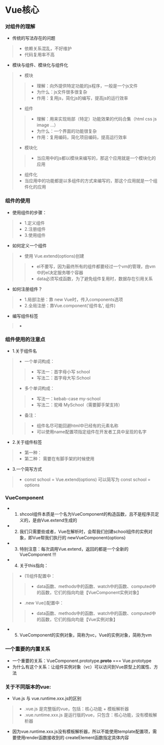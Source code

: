 # Vue核心
### 对组件的理解
+ 传统的写法存在的问题
>+ 依赖关系混乱，不好维护
>+ 代码复用率不高
+ 模块与组件、模块化与组件化
>+ 模块
>>+ 理解：向外提供特定功能的js程序，一般是一个js文件
>>+ 为什么：js文件很多很复杂
>>+ 作用：复用js，简化js的编写，提高js的运行效率
>+ 组件
>>+ 理解：用来实现局部（特定）功能效果的代码合集（html css js image ...）
>>+ 为什么：一个界面的功能很复杂
>>+ 作用：复用编码，简化项目编码，提高运行效率
>+ 模块化
>>+ 当应用中的js都以模块来编写的，那这个应用就是一个模块化的应用
>+ 组件化
>+ 当应用中的功能都是以多组件的方式来编写的，那这个应用就是一个组件化的应用

### 组件的使用
+ 使用组件的步骤：
>+ 1.定义组件
>+ 2.注册组件
>+ 3.使用组件
+ 如何定义一个组件
>+ 使用 Vue.extend(options)创建
>>+ el不要写，因为最终所有的组件都要经过一个vm的管理，由vm中的el决定服务哪个容器
>>+ data必须写成函数，为了避免组件复用时，数据存在引用关系
+ 如何注册组件？
>+ 1.局部注册：靠 new Vue时，传入components选项
>+ 2.全局注册：靠Vue.component('组件名', 组件)
+ 编写组件标签
>+ <school></school>

### 组件使用的注意点
+ 1.关于组件名
>+ 一个单词构成：
>>+ 写法一：首字母小写 school
>>+ 写法二：首字母大写:School
>+ 多个单词构成：
>>+ 写法一：kebab-case my-school
>>+ 写法二：驼峰 MySchool（需要脚手架支持）
>+ 备注：
>>+ 组件名尽可能回避html中已经有的元素名称
>>+ 可以使用name配置项指定组件在开发者工具中呈现的名字
+ 2.关于组件标签
>+ 第一种：<shcool></school>
>+ 第二种：<shcool/> 需要在有脚手架的时候使用
+ 3.一个简写方式
>+ const school = Vue.extend(options) 可以简写为 const school = options

### VueComponent
+ 1. shcool组件本质是一个名为VueComponent的构造函数，且不是程序员定义的，是由Vue.extend生成的
+ 2. 我们只需要些<school/>或者<school></school>，Vue在解析时，会帮我们创建school组件的实例对象，即Vue帮我们执行的 newVueComponent(options)
+ 3. 特别注意：每次调用Vue.extend，返回的都是一个全新的 VueComponent !!!
+ 4. 关于this指向：
>+ (1)组件配置中：
>>+ data函数、methods中的函数、watch中的函数、computed中的函数，它们的指向均是【VueComponent实例对象】
>+ .new Vue()配置中：
>>+ data函数、methods中的函数、watch中的函数、computed中的函数，它们的指向均是【Vue实例对象】
+ 5. VueComponent的实例对象，简称为vc，Vue的实例对象，简称为vm

### 一个重要的内置关系
+ 一个重要的关系：VueComponent.prototype.__proto__ === Vue.prototype
+ 为什么有这个关系：让组件实例对象（vc）可以访问到Vue原型上的属性、方法
  
### 关于不同版本的vue:
+ Vue.js 与 vue.runtime.xxx.js的区别
>+ .vue.js 是完整版的vue，包括：核心功能 + 模板解析器
>+ .vue.runtime.xxx.js 是运行版的vue，只包含：核心功能，没有模板解析器
+ 因为vue.runtime.xxx.js没有模板解析器，所以不能使用template配置项，需要使用render函数接收到的 createElement函数指定具体内容